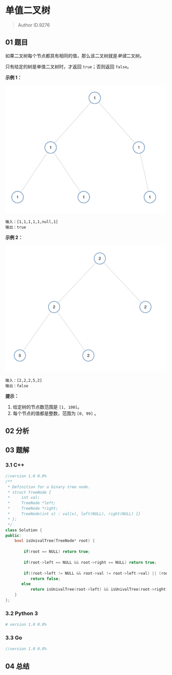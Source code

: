 # 单值二叉树
> Author ID.9276

## 01 题目

如果二叉树每个节点都具有相同的值，那么该二叉树就是*单值*二叉树。

只有给定的树是单值二叉树时，才返回 `true`；否则返回 `false`。

 

**示例 1：**

![img](assets/screen-shot-2018-12-25-at-50104-pm.png)

```
输入：[1,1,1,1,1,null,1]
输出：true
```

**示例 2：**

![img](assets/screen-shot-2018-12-25-at-50050-pm.png)

```
输入：[2,2,2,5,2]
输出：false
```

 

**提示：**

1. 给定树的节点数范围是 `[1, 100]`。
2. 每个节点的值都是整数，范围为 `[0, 99]` 。

## 02 分析



## 03 题解

### 3.1 C++

```c++
//version 1.0 0.0%
/**
 * Definition for a binary tree node.
 * struct TreeNode {
 *     int val;
 *     TreeNode *left;
 *     TreeNode *right;
 *     TreeNode(int x) : val(x), left(NULL), right(NULL) {}
 * };
 */
class Solution {
public:
    bool isUnivalTree(TreeNode* root) {
        
        if(root == NULL) return true;
        
        if(root->left == NULL && root->right == NULL) return true;
        
        if((root->left != NULL && root->val != root->left->val) || (root->right != NULL && root->val != root->right->val))
           return false;
       else
           return isUnivalTree(root->left) && isUnivalTree(root->right);
    }
};
```

### 3.2 Python 3

```python
# version 1.0 0.0%

```

### 3.3 Go

```Go
//version 1.0 0.0%

```



## 04 总结

